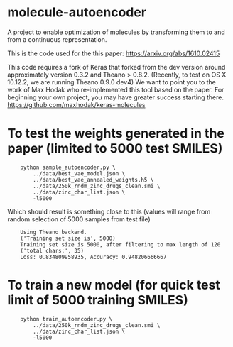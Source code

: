 # molecule-autoencoder
A project to enable optimization of molecules by transforming them to and from a continuous representation.


This is the code used for the this paper:  https://arxiv.org/abs/1610.02415


This code requires a fork of Keras that forked from the dev version around approximately version 0.3.2 and Theano > 0.8.2.  (Recently, to test on OS X 10.12.2, we are running Theano 0.9.0 dev4)  We want to point you to the work of Max Hodak who re-implemented this tool based on the paper.  For beginning your own project, you may have greater success starting there.  https://github.com/maxhodak/keras-molecules


# To test the weights generated in the paper (limited to 5000 test SMILES)
        python sample_autoencoder.py \
            ../data/best_vae_model.json \
            ../data/best_vae_annealed_weights.h5 \
            ../data/250k_rndm_zinc_drugs_clean.smi \
            ../data/zinc_char_list.json \
            -l5000


Which should result is something close to this (values will range from random selection of 5000 samples from test file)

        Using Theano backend.
        ('Training set size is', 5000)
        Training set size is 5000, after filtering to max length of 120
        ('total chars:', 35)
        Loss: 0.834809958935, Accuracy: 0.948206666667


# To train a new model (for quick test limit of 5000 training SMILES)
        python train_autoencoder.py \
            ../data/250k_rndm_zinc_drugs_clean.smi \
            ../data/zinc_char_list.json \
            -l5000